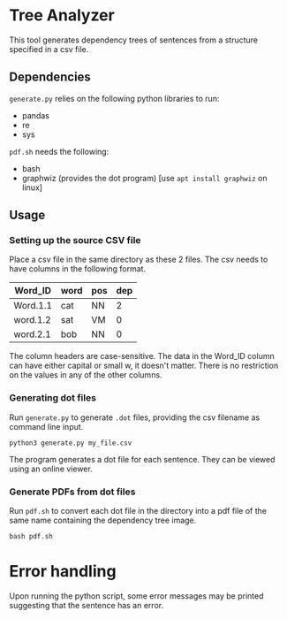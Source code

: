 # Tree Analyzer

This tool generates dependency trees of sentences from a structure specified in a csv file.


## Dependencies

`generate.py` relies on the following python libraries to run:

- pandas
- re
- sys


`pdf.sh` needs the following:

- bash 
- graphwiz (provides the dot program) [use `apt install graphwiz` on linux]


## Usage


### Setting up the source CSV file
Place a csv file in the same directory as these 2 files. The csv needs to have columns in the following format.

| Word_ID | word  | pos  | dep  |
|---------|-------|------|------|
| Word.1.1| cat   | NN   | 2    | 
| word.1.2| sat   | VM   | 0    | 
| word.2.1| bob   | NN   | 0    |

The column headers are case-sensitive. The data in the Word_ID column can have either capital or small w, it doesn't matter. There is no restriction on the values in any of the other columns.

### Generating dot files
Run `generate.py` to generate `.dot` files, providing the csv filename as command line input. 
```
python3 generate.py my_file.csv
```


The program generates a dot file for each sentence. They can be viewed using an online viewer.


### Generate PDFs from dot files
Run `pdf.sh` to convert each dot file in the directory into a pdf file of the same name containing the dependency tree image.
```
bash pdf.sh
```

# Error handling
Upon running the python script, some error messages may be printed suggesting that the sentence has an error. 

